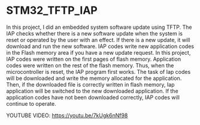 # STM32_TFTP_IAP
In this project, I did an embedded system software update using TFTP.
The IAP checks whether there is a new software update when the system is reset or operated by the user with an effect.
If there is a new update, it will download and run the new software. IAP codes write new application codes in the Flash memory area if you have a new update request. 
In this project, IAP codes were written on the first pages of flash memory. Application codes were written on the rest of the flash memory. Thus, when the microcontroller is reset,
the IAP program first works. The task of Iap codes will be downloaded and write the memory allocated for the application. Then, if the downloaded file is correctly written in flash memory,
Iap application will be switched to the new downloaded application. If the application codes have not been downloaded correctly, IAP codes will continue to operate.

YOUTUBE VIDEO: https://youtu.be/7kUgk6nNf98
